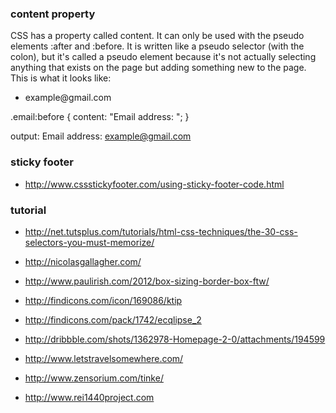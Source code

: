 ### content property

CSS has a property called content. It can only be used with the pseudo
elements :after and :before. It is written like a pseudo selector (with the
colon), but it's called a pseudo element because it's not actually selecting
anything that exists on the page but adding something new to the page. This is
what it looks like:

  <ul>
  <li class="email">example@gmail.com</li>
  </ul>

  .email:before { content: "Email address: "; }

  output: Email address: example@gmail.com


### sticky footer

* http://www.cssstickyfooter.com/using-sticky-footer-code.html

### tutorial

* http://net.tutsplus.com/tutorials/html-css-techniques/the-30-css-selectors-you-must-memorize/

* http://nicolasgallagher.com/

* http://www.paulirish.com/2012/box-sizing-border-box-ftw/

* http://findicons.com/icon/169086/ktip

* http://findicons.com/pack/1742/ecqlipse_2

* http://dribbble.com/shots/1362978-Homepage-2-0/attachments/194599

* http://www.letstravelsomewhere.com/

* http://www.zensorium.com/tinke/

* http://www.rei1440project.com
